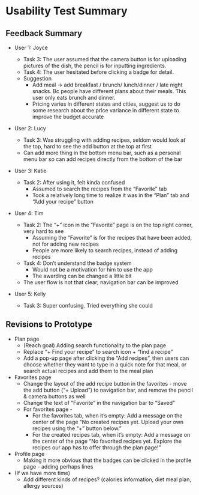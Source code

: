 # Usability Test Summary

## Feedback Summary
* User 1: Joyce
    * Task 3: The user assumed that the camera button is for uploading pictures of the dish, the pencil is for inputting ingredients. 
    * Task 4: The user hesitated before clicking a badge for detail.
    * Suggestion
        * Add meal -> add breakfast / brunch/ lunch/dinner / late night snacks. Bc people have different plans about their meals. This user only eats brunch and dinner.
        * Pricing varies in different states and cities, suggest us to do some research about the price variance in different state to improve the budget accurate

* User 2: Lucy
    * Task 3: Was struggling with adding recipes, seldom would look at the top, hard to see the add button at the top at first 
    * Can add more thing in the bottom menu bar, such as a personal menu bar so can add recipes directly from the bottom of the bar

* User 3: Katie
    * Task 2: After using it, felt kinda confused
        * Assumed to search the recipes from the “Favorite” tab 
        * Took a relatively long time to realize it was in the “Plan” tab and “Add your recipe” button

* User 4: Tim
    * Task 2: The “+” icon in the “Favorite” page is on the top right corner, very hard to see
        * Assuming the “Favorite” is for the recipes that have been added, not for adding new recipes 
        * People are more likely to search recipes, instead of adding recipes 
    * Task 4: Don’t understand the badge system
        * Would not be a motivation for him to use the app
        * The awarding can be changed a little bit
    * The user flow is not that clear; navigation bar can be improved

* User 5: Kelly
    * Task 3: Super confusing. Tried everything she could


## Revisions to Prototype 
* Plan page
    * (Reach goal) Adding search functionality to the plan page
    * Replace “+ Find your recipe” to search  icon + “find a recipe” 
    * Add a pop-up page after clicking the “Add recipes”, then users can choose whether they want to type in a quick note for that meal, or search actual recipes and add them to the meal plan
* Favorites page
    * Change the layout of the add recipe button in the favorites - move the add button (“+ Upload”) to navigation bar, and remove the pencil & camera buttons as well 
    * Change the text of “Favorite” in the navigation bar to “Saved”
    * For favorites page - 
        * For the favorites tab, when it’s empty: Add a message on the center of the page “No created recipes yet. Upload your own recipes using the “+” button below.”
        * For the created recipes tab, when it’s empty:  Add a message on the center of the page “No favorited recipes yet. Explore the recipes our app has to offer through the plan page!” 
* Profile page
    * Making it more obvious that the badges can be clicked in the profile page - adding perhaps lines 
* (If we have more time)
    * Add different kinds of recipes? (calories information, diet meal plan, allergy sources)

